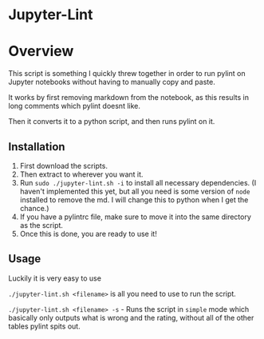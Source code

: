 # Jupyter-Lint
# Overview

This script is something I quickly threw together in order to run pylint on Jupyter notebooks without having to manually copy and paste. 

It works by first removing markdown from the notebook, as this results in long comments which pylint doesnt like. 

Then it converts it to a python script, and then runs pylint on it.

## Installation
1) First download the scripts.
2) Then extract to wherever you want it.
3) Run `sudo ./jupyter-lint.sh -i` to install all necessary dependencies. (I haven't implemented this yet, but all you need is some version of `node` installed to remove the md. I will change this to python when I get the chance.)
4) If you have a pylintrc file, make sure to move it into the same directory as the script.
5) Once this is done, you are ready to use it!

## Usage
Luckily it is very easy to use

`./jupyter-lint.sh <filename>` is all you need to use to run the script.

`./jupyter-lint.sh <filename> -s` - Runs the script in `simple` mode which basically only outputs what is wrong and the rating, without all of the other tables pylint spits out.

